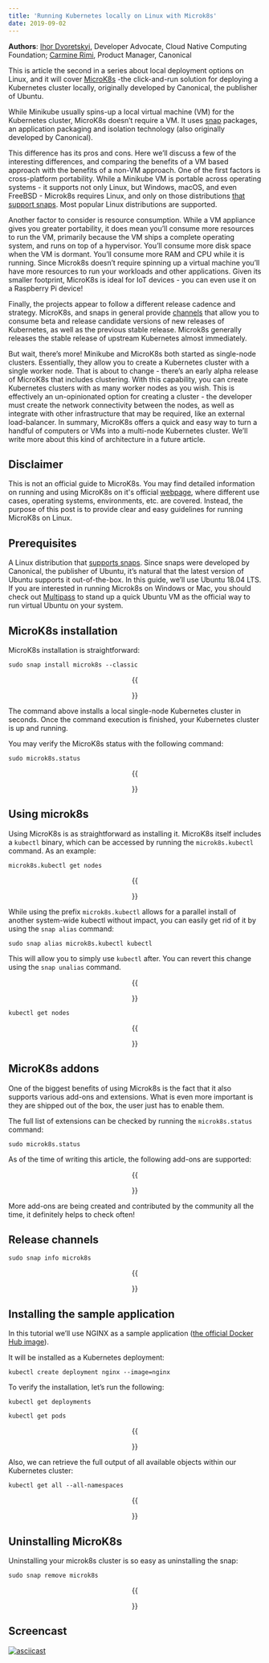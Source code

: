 ```yaml
---                                           
title: 'Running Kubernetes locally on Linux with Microk8s'                                                           
date: 2019-09-02                                 
---
```

**Authors**: [Ihor Dvoretskyi](https://twitter.com/idvoretskyi), Developer Advocate, Cloud Native Computing Foundation; [Carmine Rimi](https://twitter.com/carminerimi), Product Manager, Canonical

This is article the second in a series about local deployment options on Linux, and it will cover [MicroK8s](https://microk8s.io/)  -the click-and-run solution for deploying a Kubernetes cluster locally, originally developed by Canonical, the publisher of Ubuntu.

While Minikube usually spins-up a local virtual machine (VM) for the Kubernetes cluster, MicroK8s doesn’t require a VM. It uses [snap](https://snapcraft.io/) packages, an application packaging and isolation technology (also originally developed by Canonical).

This difference has its pros and cons. Here we’ll discuss a few of the interesting differences, and comparing the benefits of a VM based approach with the benefits of a non-VM approach. One of the first factors is cross-platform portability. While a Minikube VM is portable across operating systems - it supports not only Linux, but Windows, macOS, and even FreeBSD - Microk8s requires Linux, and only on those distributions [that support snaps](https://snapcraft.io/docs/installing-snapd). Most popular Linux distributions are supported. 

Another factor to consider is resource consumption. While a VM appliance gives you greater portability, it does mean you’ll consume more resources to run the VM, primarily because the VM ships a complete operating system, and runs on top of a hypervisor. You’ll consume more disk space when the VM is dormant. You’ll consume more RAM and CPU while it is running. Since Microk8s doesn’t require spinning up a virtual machine you’ll have more resources to run your workloads and other applications. Given its smaller footprint, MicroK8s is ideal for IoT devices - you can even use it on a Raspberry Pi device!

Finally, the projects appear to follow a different release cadence and strategy. MicroK8s, and snaps in general provide [channels](https://snapcraft.io/docs/channels) that allow you to consume beta and release candidate versions of new releases of Kubernetes, as well as the previous stable release. Microk8s generally releases the stable release of upstream Kubernetes almost immediately.

But wait, there’s more! Minikube and MicroK8s both started as single-node clusters. Essentially, they allow you to create a Kubernetes cluster with a single worker node. That is about to change - there’s an early alpha release of MicroK8s that includes clustering. With this capability, you can create Kubernetes clusters with as many worker nodes as you wish. This is effectively an un-opinionated option for creating a cluster - the developer must create the network connectivity between the nodes, as well as integrate with other infrastructure that may be required, like an external load-balancer. In summary, MicroK8s offers a quick and easy way to turn a handful of computers or VMs into a multi-node Kubernetes cluster. We’ll write more about this kind of architecture in a future article.

## Disclaimer

This is not an official guide to MicroK8s. You may find detailed information on running and using MicroK8s on it's official [webpage](https://microk8s.io/docs/), where different use cases, operating systems, environments, etc. are covered. Instead, the purpose of this post is to provide clear and easy guidelines for running MicroK8s on Linux.

## Prerequisites

A Linux distribution that [supports snaps](https://snapcraft.io/docs/installing-snapd). Since snaps were developed by Canonical, the publisher of Ubuntu, it’s natural that the latest version of Ubuntu supports it out-of-the-box. In this guide, we’ll use Ubuntu 18.04 LTS.
If you are interested in running Microk8s on Windows or Mac, you should check out [Multipass](https://multipass.run) to stand up a quick Ubuntu VM as the official way to run virtual Ubuntu on your system.

## MicroK8s installation

MicroK8s installation is straightforward:

```shell
sudo snap install microk8s --classic
```

<center>{{<figure width="600" src="/images/blog/2019-09-02-kubernetes-with-microk8s/001-install.png">}}</center>

The command above installs a local single-node Kubernetes cluster in seconds. Once the command execution is finished, your Kubernetes cluster is up and running.

You may verify the MicroK8s status with the following command:

```shell
sudo microk8s.status
```

<center>{{<figure width="600" src="/images/blog/2019-09-02-kubernetes-with-microk8s/002-status.png">}}</center>


## Using microk8s

Using MicroK8s is as straightforward as installing it. MicroK8s itself includes a `kubectl` binary, which can be accessed by running the `microk8s.kubectl` command. As an example: 

```shell
microk8s.kubectl get nodes
```

<center>{{<figure width="600" src="/images/blog/2019-09-02-kubernetes-with-microk8s/003-nodes.png">}}</center>


While using the prefix `microk8s.kubectl` allows for a parallel install of another system-wide kubectl without impact, you can easily get rid of it by using the `snap alias` command:

```shell
sudo snap alias microk8s.kubectl kubectl
```
This will allow you to simply use `kubectl` after. You can revert this change using the `snap unalias` command.

<center>{{<figure width="600" src="/images/blog/2019-09-02-kubernetes-with-microk8s/004-alias.png">}}</center>


```shell
kubectl get nodes
```

<center>{{<figure width="600" src="/images/blog/2019-09-02-kubernetes-with-microk8s/005-nodes.png">}}</center>


## MicroK8s addons

One of the biggest benefits of using Microk8s is the fact that it also supports various add-ons and extensions. What is even more important is they are shipped out of the box, the user just has to enable them.

The full list of extensions can be checked by running the `microk8s.status` command:

```
sudo microk8s.status
```

As of the time of writing this article, the following add-ons are supported:


<center>{{<figure width="600" src="/images/blog/2019-09-02-kubernetes-with-microk8s/006-status.png">}}</center>


More add-ons are being created and contributed by the community all the time, it definitely helps to check often!

## Release channels

```shell
sudo snap info microk8s
```

<center>{{<figure width="600" src="/images/blog/2019-09-02-kubernetes-with-microk8s/010-releases.png">}}</center>


## Installing the sample application

In this tutorial we’ll use NGINX as a sample application ([the official Docker Hub image](https://hub.docker.com/_/nginx)).

It will be installed as a Kubernetes deployment:

```shell
kubectl create deployment nginx --image=nginx
```

To verify the installation, let’s run the following:

```shell
kubectl get deployments
```

```shell
kubectl get pods
```

<center>{{<figure width="600" src="/images/blog/2019-09-02-kubernetes-with-microk8s/007-deployments.png">}}</center>


Also, we can retrieve the full output of all available objects within our Kubernetes cluster:

```shell
kubectl get all --all-namespaces
```

<center>{{<figure width="600" src="/images/blog/2019-09-02-kubernetes-with-microk8s/008-all.png">}}</center>


## Uninstalling MicroK8s

Uninstalling your microk8s cluster is so easy as uninstalling the snap:

```shell
sudo snap remove microk8s
```

<center>{{<figure width="600" src="/images/blog/2019-09-02-kubernetes-with-microk8s/009-remove.png">}}</center>


## Screencast

[![asciicast](https://asciinema.org/a/263394.svg)](https://asciinema.org/a/263394)
